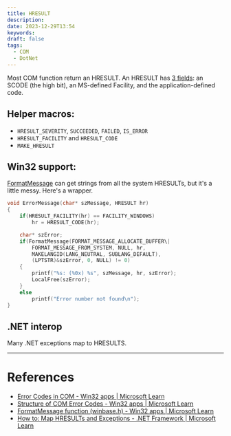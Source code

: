 ```yaml
---
title: HRESULT
description: 
date: 2023-12-29T13:54
keywords: 
draft: false
tags:
  - COM
  - DotNet
---
```

Most COM function return an HRESULT.  An HRESULT has [3 fields](https://learn.microsoft.com/en-us/windows/win32/com/structure-of-com-error-codes): an SCODE (the high bit), an MS-defined Facility, and the application-defined code.  

## Helper macros:

- `HRESULT_SEVERITY`, `SUCCEEDED`, `FAILED`, `IS_ERROR`
- `HRESULT_FACILITY` and `HRESULT_CODE`
- `MAKE_HRESULT`

## Win32 support:

[FormatMessage](https://learn.microsoft.com/en-us/windows/win32/api/winbase/nf-winbase-formatmessage) can get strings from all the system HRESULTs, but it's a little messy.  Here's a wrapper.

```C
void ErrorMessage(char* szMessage, HRESULT hr)
{
    if(HRESULT_FACILITY(hr) == FACILITY_WINDOWS)
        hr = HRESULT_CODE(hr);

    char* szError;
    if(FormatMessage(FORMAT_MESSAGE_ALLOCATE_BUFFER\|
        FORMAT_MESSAGE_FROM_SYSTEM, NULL, hr, 
        MAKELANGID(LANG_NEUTRAL, SUBLANG_DEFAULT), 
        (LPTSTR)&szError, 0, NULL) != 0)
    {
        printf("%s: (%0x) %s", szMessage, hr, szError);
        LocalFree(szError);
    }
    else
        printf("Error number not found\n");
}
```

## .NET interop

Many .NET exceptions map to HRESULTS.

---
# References

- [Error Codes in COM - Win32 apps | Microsoft Learn](https://learn.microsoft.com/en-us/windows/win32/learnwin32/error-codes-in-com)
- [Structure of COM Error Codes - Win32 apps | Microsoft Learn](https://learn.microsoft.com/en-us/windows/win32/com/structure-of-com-error-codes)
- [FormatMessage function (winbase.h) - Win32 apps | Microsoft Learn](https://learn.microsoft.com/en-us/windows/win32/api/winbase/nf-winbase-formatmessage)
- [How to: Map HRESULTs and Exceptions - .NET Framework | Microsoft Learn](https://learn.microsoft.com/en-us/dotnet/framework/interop/how-to-map-hresults-and-exceptions)

